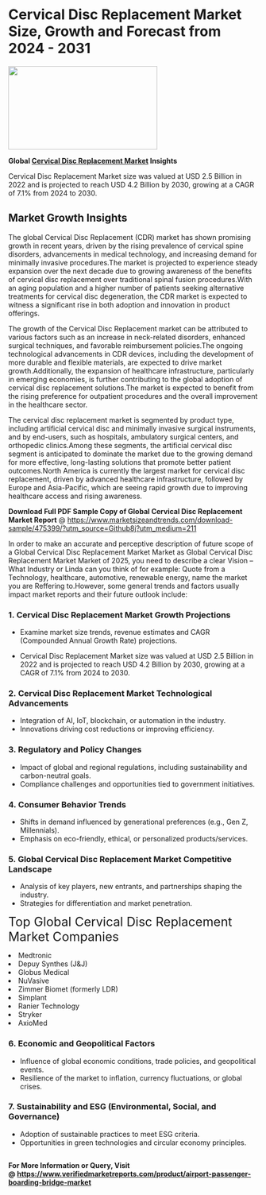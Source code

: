 <H1>Cervical Disc Replacement Market Size, Growth and Forecast from 2024 - 2031</H1><img class="aligncenter size-medium wp-image-584254" src="https://thirdeyenews.in/wp-content/uploads/2024/09/Global-Market-Research-300x168.jpeg" alt="" width="300" height="168" /><p><strong>Global&nbsp;<a href="https://www.marketsizeandtrends.com/download-sample/475399/?utm_source=Github8j?utm_medium=211">Cervical Disc Replacement Market</a> Insights</strong></p><p>Cervical Disc Replacement Market size was valued at USD 2.5 Billion in 2022 and is projected to reach USD 4.2 Billion by 2030, growing at a CAGR of 7.1% from 2024 to 2030.</p><p><h2>Market Growth Insights</h2> <p>The global Cervical Disc Replacement (CDR) market has shown promising growth in recent years, driven by the rising prevalence of cervical spine disorders, advancements in medical technology, and increasing demand for minimally invasive procedures.The market is projected to experience steady expansion over the next decade due to growing awareness of the benefits of cervical disc replacement over traditional spinal fusion procedures.With an aging population and a higher number of patients seeking alternative treatments for cervical disc degeneration, the CDR market is expected to witness a significant rise in both adoption and innovation in product offerings.</p> <p>The growth of the Cervical Disc Replacement market can be attributed to various factors such as an increase in neck-related disorders, enhanced surgical techniques, and favorable reimbursement policies.The ongoing technological advancements in CDR devices, including the development of more durable and flexible materials, are expected to drive market growth.Additionally, the expansion of healthcare infrastructure, particularly in emerging economies, is further contributing to the global adoption of cervical disc replacement solutions.The market is expected to benefit from the rising preference for outpatient procedures and the overall improvement in the healthcare sector.</p> <p>The cervical disc replacement market is segmented by product type, including artificial cervical disc and minimally invasive surgical instruments, and by end-users, such as hospitals, ambulatory surgical centers, and orthopedic clinics.Among these segments, the artificial cervical disc segment is anticipated to dominate the market due to the growing demand for more effective, long-lasting solutions that promote better patient outcomes.North America is currently the largest market for cervical disc replacement, driven by advanced healthcare infrastructure, followed by Europe and Asia-Pacific, which are seeing rapid growth due to improving healthcare access and rising awareness.</p> <p><span class=""><strong>Download Full PDF Sample Copy of Global Cervical Disc Replacement Market Report</strong> @ <a href="https://www.marketsizeandtrends.com/download-sample/475399/?utm_source=Github8j?utm_medium=211" target="_blank">https://www.marketsizeandtrends.com/download-sample/475399/?utm_source=Github8j?utm_medium=211</a></span></p><p>In order to make an accurate and perceptive description of future scope of a Global&nbsp;Cervical Disc Replacement Market Market as Global&nbsp;Cervical Disc Replacement Market Market of 2025, you need to describe a clear Vision &ndash; What Industry or Linda can you think of for example: Quote from a Technology, healthcare, automotive, renewable energy, name the market you are Reffering to.However, some general trends and factors usually impact market reports and their future outlook include:</p><h3>1.&nbsp;<strong>Cervical Disc Replacement Market Growth Projections</strong></h3><ul><li>Examine market size trends, revenue estimates and CAGR (Compounded Annual Growth Rate) projections.</li><li><p>Cervical Disc Replacement Market size was valued at USD 2.5 Billion in 2022 and is projected to reach USD 4.2 Billion by 2030, growing at a CAGR of 7.1% from 2024 to 2030.</p></li></ul><h3>2.&nbsp;<strong>Cervical Disc Replacement Market Technological Advancements</strong></h3><ul><li>Integration of AI, IoT, blockchain, or automation in the industry.</li><li>Innovations driving cost reductions or improving efficiency.</li></ul><h3>3.&nbsp;<strong>Regulatory and Policy Changes</strong></h3><ul><li>Impact of global and regional regulations, including sustainability and carbon-neutral goals.</li><li>Compliance challenges and opportunities tied to government initiatives.</li></ul><h3>4.&nbsp;<strong>Consumer Behavior Trends</strong></h3><ul><li>Shifts in demand influenced by generational preferences (e.g., Gen Z, Millennials).</li><li>Emphasis on eco-friendly, ethical, or personalized products/services.</li></ul><h3>5.&nbsp;<strong>Global Cervical Disc Replacement Market Competitive Landscape</strong></h3><ul><li>Analysis of key players, new entrants, and partnerships shaping the industry.</li><li>Strategies for differentiation and market penetration.</li></ul><p data-pm-slice="1 1 []"><span style="color: inherit; font-family: inherit; font-size: 25px;">Top Global Cervical Disc Replacement Market Companies</span></p><div class="" data-test-id=""><p><li>Medtronic</li><li> Depuy Synthes (J&J)</li><li> Globus Medical</li><li> NuVasive</li><li> Zimmer Biomet (formerly LDR)</li><li> Simplant</li><li> Ranier Technology</li><li> Stryker</li><li> AxioMed</li></p></div><h3>6.&nbsp;<strong>Economic and Geopolitical Factors</strong></h3><ul><li>Influence of global economic conditions, trade policies, and geopolitical events.</li><li>Resilience of the market to inflation, currency fluctuations, or global crises.</li></ul><h3>7.&nbsp;<strong>Sustainability and ESG (Environmental, Social, and Governance)</strong></h3><ul><li>Adoption of sustainable practices to meet ESG criteria.</li><li>Opportunities in green technologies and circular economy principles.</li></ul><h2><strong style="font-size: 14px;">For More Information or Query, Visit @&nbsp;</strong><a style="background-color: #ffffff; font-size: 14px;" href="https://www.marketsizeandtrends.com/report/cervical-disc-replacement-market/" target="_blank">https://www.verifiedmarketreports.com/product/airport-passenger-boarding-bridge-market</a></h2>